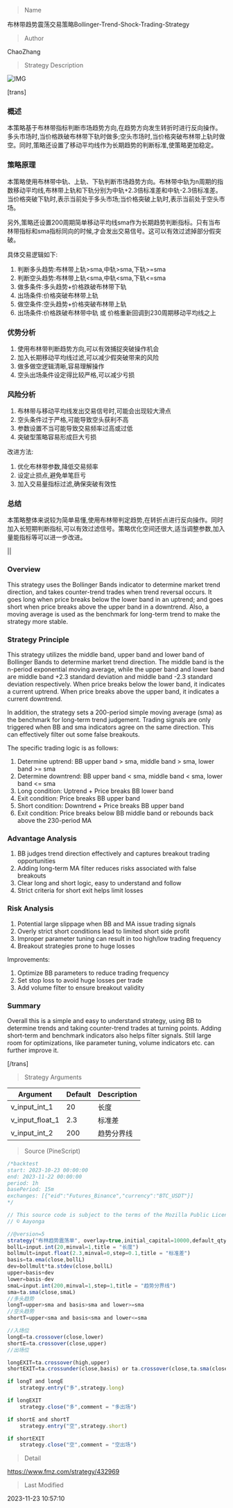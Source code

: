 
> Name

布林带趋势震荡交易策略Bollinger-Trend-Shock-Trading-Strategy

> Author

ChaoZhang

> Strategy Description

![IMG](https://www.fmz.com/upload/asset/166e4cec9a6883f9f5a.png)

[trans]

### 概述

本策略基于布林带指标判断市场趋势方向,在趋势方向发生转折时进行反向操作。多头市场时,当价格跌破布林带下轨时做多;空头市场时,当价格突破布林带上轨时做空。同时,策略还设置了移动平均线作为长期趋势的判断标准,使策略更加稳定。

### 策略原理

本策略使用布林带中轨、上轨、下轨判断市场趋势方向。布林带中轨为n周期的指数移动平均线,布林带上轨和下轨分别为中轨+2.3倍标准差和中轨-2.3倍标准差。当价格突破下轨时,表示当前处于多头市场;当价格突破上轨时,表示当前处于空头市场。

另外,策略还设置200周期简单移动平均线sma作为长期趋势判断指标。只有当布林带指标和sma指标同向的时候,才会发出交易信号。这可以有效过滤掉部分假突破。

具体交易逻辑如下:
1. 判断多头趋势:布林带上轨>sma,中轨>sma,下轨>=sma
2. 判断空头趋势:布林带上轨<sma,中轨<sma,下轨<=sma  
3. 做多条件:多头趋势+价格跌破布林带下轨
4. 出场条件:价格突破布林带上轨 
5. 做空条件:空头趋势+价格突破布林带上轨
6. 出场条件:价格跌破布林带中轨 或 价格重新回调到230周期移动平均线之上

### 优势分析

1. 使用布林带判断趋势方向,可以有效捕捉突破操作机会
2. 加入长期移动平均线过滤,可以减少假突破带来的风险
3. 做多做空逻辑清晰,容易理解操作
4. 空头出场条件设定得比较严格,可以减少亏损

### 风险分析

1. 布林带与移动平均线发出交易信号时,可能会出现较大滑点
2. 空头条件过于严格,可能导致空头获利不高  
3. 参数设置不当可能导致交易频率过高或过低
4. 突破型策略容易形成巨大亏损

改进方法:
1. 优化布林带参数,降低交易频率
2. 设定止损点,避免单笔巨亏
3. 加入交易量指标过滤,确保突破有效性

### 总结

本策略整体来说较为简单易懂,使用布林带判定趋势,在转折点进行反向操作。同时加入长短期判断指标,可以有效过滤信号。策略优化空间还很大,适当调整参数,加入量能指标等可以进一步改进。

||

### Overview

This strategy uses the Bollinger Bands indicator to determine market trend direction, and takes counter-trend trades when trend reversal occurs. It goes long when price breaks below the lower band in an uptrend; and goes short when price breaks above the upper band in a downtrend. Also, a moving average is used as the benchmark for long-term trend to make the strategy more stable.

### Strategy Principle  

This strategy utilizes the middle band, upper band and lower band of Bollinger Bands to determine market trend direction. The middle band is the n-period exponential moving average, while the upper band and lower band are middle band +2.3 standard deviation and middle band -2.3 standard deviation respectively. When price breaks below the lower band, it indicates a current uptrend. When price breaks above the upper band, it indicates a current downtrend.

In addition, the strategy sets a 200-period simple moving average (sma) as the benchmark for long-term trend judgement. Trading signals are only triggered when BB and sma indicators agree on the same direction. This can effectively filter out some false breakouts.

The specific trading logic is as follows:

1. Determine uptrend: BB upper band > sma, middle band > sma, lower band >= sma
2. Determine downtrend: BB upper band < sma, middle band < sma, lower band <= sma
3. Long condition: Uptrend + Price breaks BB lower band
4. Exit condition: Price breaks BB upper band  
5. Short condition: Downtrend + Price breaks BB upper band 
6. Exit condition: Price breaks below BB middle band or rebounds back above the 230-period MA

### Advantage Analysis
  

1. BB judges trend direction effectively and captures breakout trading opportunities  
2. Adding long-term MA filter reduces risks associated with false breakouts
3. Clear long and short logic, easy to understand and follow
4. Strict criteria for short exit helps limit losses

### Risk Analysis

1. Potential large slippage when BB and MA issue trading signals
2. Overly strict short conditions lead to limited short side profit  
3. Improper parameter tuning can result in too high/low trading frequency
4. Breakout strategies prone to huge losses

Improvements:

1. Optimize BB parameters to reduce trading frequency  
2. Set stop loss to avoid huge losses per trade
3. Add volume filter to ensure breakout validity   

### Summary

Overall this is a simple and easy to understand strategy, using BB to determine trends and taking counter-trend trades at turning points. Adding short-term and benchmark indicators also helps filter signals. Still large room for optimizations, like parameter tuning, volume indicators etc. can further improve it.

[/trans]

> Strategy Arguments



|Argument|Default|Description|
|----|----|----|
|v_input_int_1|20|长度|
|v_input_float_1|2.3|标准差|
|v_input_int_2|200|趋势分界线|


> Source (PineScript)

``` javascript
/*backtest
start: 2023-10-23 00:00:00
end: 2023-11-22 00:00:00
period: 1h
basePeriod: 15m
exchanges: [{"eid":"Futures_Binance","currency":"BTC_USDT"}]
*/

// This source code is subject to the terms of the Mozilla Public License 2.0 at https://mozilla.org/MPL/2.0/
// © Aayonga

//@version=5
strategy("布林趋势震荡单", overlay=true,initial_capital=10000,default_qty_type=strategy.fixed, default_qty_value=1 )
bollL=input.int(20,minval=1,title = "长度")
bollmult=input.float(2.3,minval=0,step=0.1,title = "标准差")
basis=ta.ema(close,bollL)
dev=bollmult*ta.stdev(close,bollL)
upper=basis+dev
lower=basis-dev
smaL=input.int(200,minval=1,step=1,title = "趋势分界线")
sma=ta.sma(close,smaL)
//多头趋势
longT=upper>sma and basis>sma and lower>=sma
//空头趋势
shortT=upper<sma and basis<sma and lower<=sma

//入场位
longE=ta.crossover(close,lower)
shortE=ta.crossover(close,upper)
//出场位

longEXIT=ta.crossover(high,upper) 
shortEXIT=ta.crossunder(close,basis) or ta.crossover(close,ta.sma(close,230)) 

if longT and longE
    strategy.entry("多",strategy.long)

if longEXIT
    strategy.close("多",comment = "多出场")

if shortE and shortT
    strategy.entry("空",strategy.short)

if shortEXIT
    strategy.close("空",comment = "空出场")
```

> Detail

https://www.fmz.com/strategy/432969

> Last Modified

2023-11-23 10:57:10
